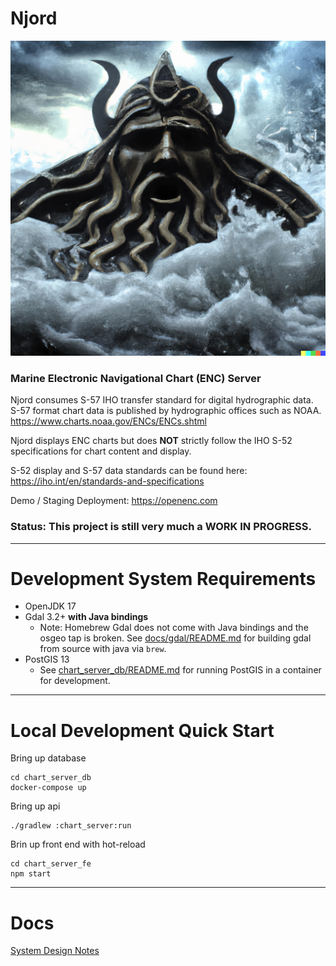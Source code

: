 # Njord 

![Njord](chart_server_fe/src/njord.png)

### Marine Electronic Navigational Chart (ENC) Server

Njord consumes S-57 IHO transfer standard for digital hydrographic data. S-57 format chart data is published by 
hydrographic offices such as NOAA. https://www.charts.noaa.gov/ENCs/ENCs.shtml 

Njord displays ENC charts but does **NOT** strictly follow the IHO S-52 specifications for chart content and display.

S-52 display and S-57 data standards can be found here: https://iho.int/en/standards-and-specifications

Demo / Staging Deployment: https://openenc.com

### Status: This project is still very much a WORK IN PROGRESS.

----------

# Development System Requirements

* OpenJDK 17
* Gdal 3.2+ **with Java bindings**
  * Note: Homebrew Gdal does not come with Java bindings and the osgeo tap is broken. 
          See [docs/gdal/README.md](docs/gdal/README.md) for building gdal from source with java via `brew`.
* PostGIS 13
  * See [chart_server_db/README.md](chart_server_db/README.md) for running PostGIS in a container for development. 

----------

# Local Development Quick Start

Bring up database
```shell
cd chart_server_db
docker-compose up
```

Bring up api
```shell
./gradlew :chart_server:run
```

Brin up front end with hot-reload
```shell
cd chart_server_fe
npm start
```

----------

# Docs

[System Design Notes](docs/DESIGN.md)
